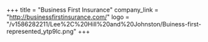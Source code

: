 +++
title = "Business First Insurance"
company_link = "http://businessfirstinsurance.com/"
logo = "/v1586282211/Lee%2C%20Hill%20and%20Johnston/Buiness-first-represented_ytp9lc.png"
+++
